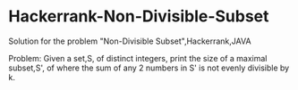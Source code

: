 # Hackerrank-Non-Divisible-Subset
Solution for the problem "Non-Divisible Subset",Hackerrank,JAVA

Problem:
Given a set,S, of  distinct integers, print the size of a maximal subset,S', of  where the sum of any 2 numbers in S' is not evenly divisible by k.
